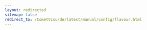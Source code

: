 ```yaml
---
layout: redirected
sitemap: false
redirect_to: /CometVisu/de/latest/manual/config/flavour.html
---
```


